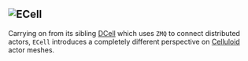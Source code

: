 ![ECell](https://github.com/celluloid/ecell/raw/master/logo.png)
---

Carrying on from its sibling [DCell](https://github.com/celluloid/dcell) which uses `ZMQ` to connect distributed actors, `ECell` introduces a completely different perspective on [Celluloid](https://github.com/celluloid/celluloid) actor meshes.
